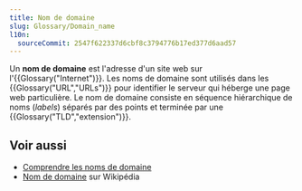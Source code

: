 ```yaml
---
title: Nom de domaine
slug: Glossary/Domain_name
l10n:
  sourceCommit: 2547f622337d6cbf8c3794776b17ed377d6aad57
---
```


Un **nom de domaine** est l'adresse d'un site web sur l'{{Glossary("Internet")}}. Les noms de domaine sont utilisés dans les {{Glossary("URL","URLs")}} pour identifier le serveur qui héberge une page web particulière. Le nom de domaine consiste en séquence hiérarchique de noms (_labels_) séparés par des points et terminée par une {{Glossary("TLD","extension")}}.

## Voir aussi

- [Comprendre les noms de domaine](/fr/docs/Learn_web_development/Howto/Web_mechanics/What_is_a_domain_name)
- [Nom de domaine](https://fr.wikipedia.org/wiki/Nom_de_domaine) sur Wikipédia
